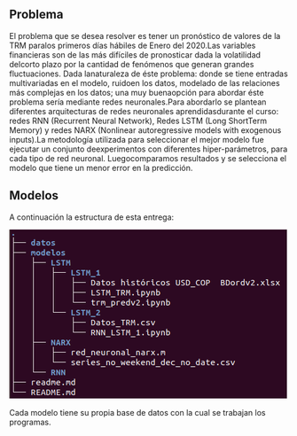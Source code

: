 ## Problema

El problema que se desea resolver es tener un pronóstico de valores de la TRM paralos primeros días hábiles de Enero del 2020.Las variables financieras son de las más difíciles de pronosticar dada la volatilidad delcorto plazo por la cantidad de fenómenos que generan grandes fluctuaciones. Dada lanaturaleza de éste problema: donde se tiene entradas multivariadas en el modelo, ruidoen los datos, modelado de las relaciones más complejas en los datos; una muy buenaopción para abordar éste problema sería mediante redes neuronales.Para abordarlo se plantean diferentes arquitecturas de redes neuronales aprendidasdurante el curso: redes RNN (Recurrent Neural Network), Redes LSTM (Long ShortTerm Memory) y redes NARX (Nonlinear autoregressive models with exogenous inputs).La metodología utilizada para seleccionar el mejor modelo fue ejecutar un conjunto deexperimentos con diferentes hiper-parámetros, para cada tipo de red neuronal. Luegocomparamos resultados y se selecciona el modelo que tiene un menor error en la predicción.

## Modelos

A continuación la estructura de esta entrega:

![Image of Yaktocat](https://github.com/4JL/inteligencia_computacional/blob/master/image.png?raw=true)

Cada modelo tiene su propia base de datos con la cual se trabajan los programas.
